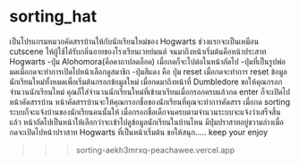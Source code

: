 # sorting_hat
เป็นโปรแกรมหมวกคัดสรรบ้านให้กับนักเรียนใหม่ของ Hogwarts
ช่วงแรกจะเป็นเหมือน cutscene ให้ผู้ใช้ได้รับกลิ่นอายของโรงเรียนเวทย์มนต์
จนมาถึงหน้าเริ่มต้นคือหน้าประสาท Hogwarts
 -ปุ่ม Alohomora(คือคาถาปลดล็อค) เมื่อกดก็จะไปต่อในหน้าถัดไป
 -ปุ่มที่เป็นรูปพ่อมดเมื่อกดจะทำการเปิดไปหน้าเลือกดูสมาชิก
 -ปุ่มสีแดง คือ ปุ่ม reset เมื่อกดจะทำการ reset ข้อมูลนักเรียนใหม่ทั้งหมดเพื่อเริ่มต้นกรอกข้อมูลใหม่
เมื่อกดมาถึงหน้าที่ Dumbledore ขอให้คุณกรอกจำนวนนักเรียนใหม่ คุณก็ใส่จำนวนนักเรียนใหม่ที่เข้ามาเรียนเมื่อกรอกครบแล้วกด enter ก็จะเปิดไปหน้าคัดสรรบ้าน
หน้าคัดสรรบ้านจะให้คุณกรอกชื่อของนักเรียนที่คุณจะทำการคัดสรร เมื่อกด sorting ระบบก็จะแจ้งบ้านของนักเรียนคนนั้นให้
เมื่อกรอกชื่อเด็กจนครบตามจำนวนระบบจะแจ้งว่าเสร็จสิ้นแล้ว
หน้าถัดไปเป็นหน้าให้เลือกว่าจะเข้าไปดูข้อมูลนักเรียนในบ้านไหน มีปุ่มปราสาทอยู่ขวามล่างเมื่อกดจะเปิดไปหน้าปราสาท Hogwarts ที่เป็นหน้าเริ่มต้น
ขอให้สนุก..... keep your enjoy
>>> sorting-aekh3mrxq-peachawee.vercel.app
 
